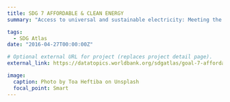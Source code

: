 ```yaml
---
title: SDG 7 AFFORDABLE & CLEAN ENERGY
summary: "Access to universal and sustainable electricity: Meeting the challenge" 

tags:
  - SDG Atlas
date: "2016-04-27T00:00:00Z"

# Optional external URL for project (replaces project detail page).
external_link: https://datatopics.worldbank.org/sdgatlas/goal-7-affordable-and-clean-energy

image:
  caption: Photo by Toa Heftiba on Unsplash
  focal_point: Smart
---
```

